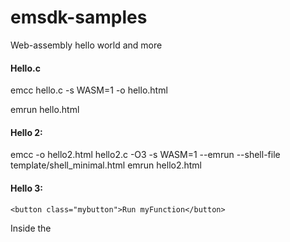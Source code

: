 # emsdk-samples
Web-assembly hello world and more

#### Hello.c
emcc hello.c -s WASM=1 -o hello.html

emrun hello.html

#### Hello 2:
emcc -o hello2.html hello2.c -O3 -s WASM=1 --emrun --shell-file template/shell_minimal.html
emrun hello2.html
#### Hello 3:

`<button class="mybutton">Run myFunction</button>`

Inside the <script type='text/javascript'> - tag

```
document.querySelector('.mybutton').addEventListener('click', function(){
  alert('check console');
  var result = Module.ccall('myFunction', // name of C function 
                             null, // return type
                             null, // argument types
                             null); // arguments
});
```
emcc -o hello.html hello.c -O3 -s WASM=1 --emrun --shell-file template/shell_minimal.html -s NO_EXIT_RUNTIME=1  -s EXTRA_EXPORTED_RUNTIME_METHODS=‘[“ccall”]’

#### Use of Sobel library
Find edges of images from a live frame.
Pre-compiled, just run -
`emrun index.html`

## Other examples:

`https://d2jta7o2zej4pf.cloudfront.net/`

`https://editor.construct.net/`

`https://wasdk.github.io/WasmFiddle/`

`https://mbebenita.github.io/WasmExplorer/`

## Challange:
If you dare to compile quickbooks desktop to run on browser then please contact me 
### @ranadeep_bhuyan


